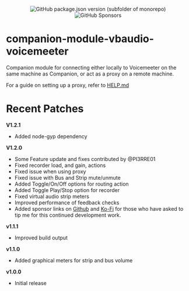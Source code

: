 <p align="center">
  <img alt="GitHub package.json version (subfolder of monorepo)" src="https://img.shields.io/github/package-json/v/bitfocus/companion-module-vbaudio-voicemeeter">
  <img alt="GitHub Sponsors" src="https://img.shields.io/github/sponsors/thedist">
</p>

# companion-module-vbaudio-voicemeeter
Companion module for connecting either locally to Voicemeeter on the same machine as Companion, or act as a proxy on a remote machine.

For a guide on setting up a proxy, refer to [HELP.md](./companion/HELP.md)


# Recent Patches
**V1.2.1**
- Added node-gyp dependency

**V1.2.0**
- Some Feature update and fixes contributed by @PI3RRE01
- Fixed recorder load, and gain, actions
- Fixed issue when using proxy
- Fixed issue with Bus and Strip mute/unmute
- Added Toggle/On/Off options for routing action
- Added Toggle Play/Stop option for recorder
- Fixed virtual audio strip meters
- Improved performance of feedback checks
- Added sponsor links on [Github](https://github.com/sponsors/thedist) and [Ko-Fi](https://ko-fi.com/thedist) for those who have asked to tip me for this continued development work.

**v1.1.1**
- Improved build output

**v1.1.0**
- Added graphical meters for strip and bus volume

**v1.0.0**
- Initial release
